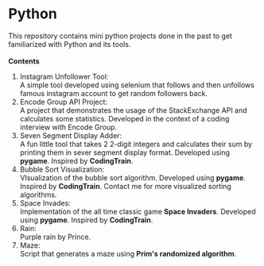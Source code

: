 # Python
This repository contains mini python projects done in the past to get familiarized with Python and its tools.
<br>
<br>
<strong>Contents</strong>
<ol>
   <li>
      Instagram Unfollower Tool:
      <br>
      A simple tool developed using selenium that follows and then unfollows famous instagram account to get random followers back.
   </li>
   <li>
      Encode Group API Project:
      <br>
      A project that demonstrates the usage of the StackExchange API and calculates some statistics. Developed in the context of a coding interview with Encode Group.
   </li>
   <li>
      Seven Segment Display Adder:
      <br>
      A fun little tool that takes 2 2-digit integers and calculates their sum by printing them in sever segment display format. Developed using <strong>pygame</strong>. Inspired by <strong>CodingTrain</strong>.
   </li>
   <li>
      Bubble Sort Visualization:
      <br>
      VIsualization of the bubble sort algorithm. Developed using <strong>pygame</strong>. Inspired by <strong>CodingTrain</strong>. Contact me for more visualized sorting algorithms.
   </li>
   <li>
      Space Invades:
      <br>
      Implementation of the all time classic game <strong>Space Invaders</strong>. Developed using <strong>pygame</strong>. Inspired by <strong>CodingTrain</strong>.
   </li>
   <li>
      Rain:
      <br>
      Purple rain by Prince.
   </li>
   <li>
      Maze:
      <br>
      Script that generates a maze using <strong>Prim's randomized algorithm</strong>.
   </li>
 </ol>
